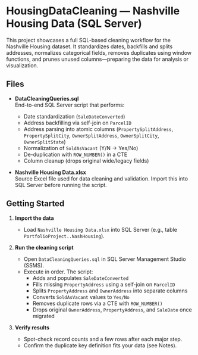 # HousingDataCleaning — Nashville Housing Data (SQL Server)

This project showcases a full SQL-based cleaning workflow for the Nashville Housing dataset. It standardizes dates, backfills and splits addresses, normalizes categorical fields, removes duplicates using window functions, and prunes unused columns—preparing the data for analysis or visualization.

## Files

- **DataCleaningQueries.sql**  
  End-to-end SQL Server script that performs:
  - Date standardization (`SaleDateConverted`)
  - Address backfilling via self-join on `ParcelID`
  - Address parsing into atomic columns (`PropertySplitAddress`, `PropertySplitCity`, `OwnerSplitAddress`, `OwnerSplitCity`, `OwnerSplitState`)
  - Normalization of `SoldAsVacant` (Y/N → Yes/No)
  - De-duplication with `ROW_NUMBER()` in a CTE
  - Column cleanup (drops original wide/legacy fields)

- **Nashville Housing Data.xlsx**  
  Source Excel file used for data cleaning and validation. Import this into SQL Server before running the script.

## Getting Started

1. **Import the data**
   - Load `Nashville Housing Data.xlsx` into SQL Server (e.g., table `PortfolioProject..NashHousing`).

2. **Run the cleaning script**
   - Open `DataCleaningQueries.sql` in SQL Server Management Studio (SSMS).
   - Execute in order. The script:
     - Adds and populates `SaleDateConverted`
     - Fills missing `PropertyAddress` using a self-join on `ParcelID`
     - Splits `PropertyAddress` and `OwnerAddress` into separate columns
     - Converts `SoldAsVacant` values to `Yes/No`
     - Removes duplicate rows via a CTE with `ROW_NUMBER()`
     - Drops original `OwnerAddress`, `PropertyAddress`, and `SaleDate` once migrated

3. **Verify results**
   - Spot-check record counts and a few rows after each major step.
   - Confirm the duplicate key definition fits your data (see Notes).


